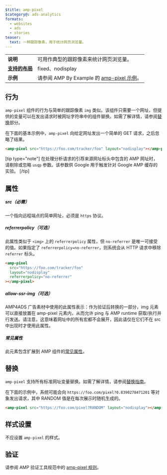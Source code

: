 ```yaml
---
$title: amp-pixel
$category@: ads-analytics
formats:
  - websites
  - ads
  - stories
teaser:
  text: 一种跟踪像素，用于统计网页浏览量。
---
```


<!--
       Copyright 2016 The AMP HTML Authors. All Rights Reserved.

       Licensed under the Apache License, Version 2.0 (the "License");
     you may not use this file except in compliance with the License.
     You may obtain a copy of the License at

     http://www.apache.org/licenses/LICENSE-2.0

     Unless required by applicable law or agreed to in writing, software
     distributed under the License is distributed on an "AS-IS" BASIS,
     WITHOUT WARRANTIES OR CONDITIONS OF ANY KIND, either express or implied.
     See the License for the specific language governing permissions and
     limitations under the License.
-->

<table>
  <tr>
    <td class="col-fourty"><strong>说明</strong></td>
    <td>可用作典型的跟踪像素来统计网页浏览量。</td>
  </tr>
  <tr>
    <td class="col-fourty"><strong><a href="../../../documentation/guides-and-tutorials/develop/style_and_layout/control_layout.md">支持的布局</a></strong></td>
    <td>fixed、nodisplay</td>
  </tr>
  <tr>
    <td class="col-fourty"><strong>示例</strong></td>
    <td>请参阅 AMP By Example 的 <a href="https://ampbyexample.com/components/amp-pixel/">amp-pixel 示例</a>。</td>
  </tr>
</table>

## 行为 <a name="behavior"></a>

`amp-pixel` 组件的行为与简单的跟踪像素 `img` 类似。该组件只需要一个网址，但提供的变量可以在发出请求时被网址字符串中的组件替换。如需了解详情，请参阅[替换](#substitutions)部分。

在下面的基本示例中，`amp-pixel` 向给定网址发出一个简单的 GET 请求，之后忽略了结果。

```html
<amp-pixel src="https://foo.com/tracker/foo" layout="nodisplay"></amp-pixel>
```

[tip type="note"]
在处理分析请求的引荐来源网址标头中包含的 AMP 网址时，请剔除或忽略 `usqp` 参数。该参数供 Google 用于触发针对 Google AMP 缓存的实验。
[/tip]

## 属性 <a name="attributes"></a>

##### src（必需） <a name="src-required"></a>

一个指向远程端点的简单网址，必须是 `https` 协议。

##### referrerpolicy（可选） <a name="referrerpolicy-optional"></a>

此属性类似于 `<img>` 上的 `referrerpolicy` 属性，但 `no-referrer` 是唯一可接受的值。如果指定了 `referrerpolicy=no-referrer`，则系统会从 HTTP 请求中移除 `referrer` 标头。

```html
<amp-pixel
  src="https://foo.com/tracker/foo"
  layout="nodisplay"
  referrerpolicy="no-referrer"
></amp-pixel>
```

##### allow-ssr-img（可选） <a name="allow-ssr-img-optional"></a>

AMP4ADS 广告素材中使用的此属性表示：作为验证后转换的一部分，img 元素可以直接放置在 amp-pixel 元素内，从而允许 ping 与 AMP runtime 获取/执行并行发送。请注意，这意味着网址中的所有宏都不会展开，因此请仅在它们不在 src 中出现时才使用此属性。

##### 常见属性 <a name="common-attributes"></a>

此元素包含扩展到 AMP 组件的[常见属性](../../../documentation/guides-and-tutorials/learn/common_attributes.md)。

## 替换 <a name="substitutions"></a>

`amp-pixel` 支持所有标准网址变量替换。如需了解详情，请参阅[替换指南](https://github.com/ampproject/amphtml/blob/master/extensions/spec/amp-var-substitutions.md)。

在下面的示例中，系统可能会向 `https://foo.com/pixel?0.8390278471201` 等对象发出请求，其中 RANDOM 值是在每次展示时随机生成的。

```html
<amp-pixel src="https://foo.com/pixel?RANDOM" layout="nodisplay"></amp-pixel>
```

## 样式设置 <a name="styling"></a>

不应设置 `amp-pixel` 的样式。

## 验证 <a name="validation"></a>

请参阅 AMP 验证工具规范中的 [amp-pixel 规则](https://github.com/ampproject/amphtml/blob/master/validator/validator-main.protoascii)。

